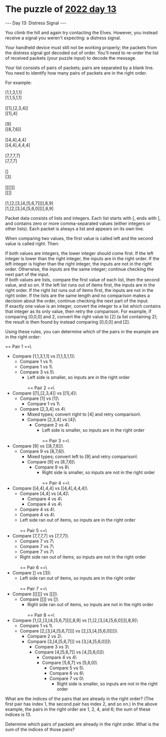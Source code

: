 # The puzzle of [2022 day 13](https://adventofcode.com/2022/day/13)

--- Day 13: Distress Signal ---

You climb the hill and again try contacting the Elves. However, you instead receive a signal you weren't expecting: a distress signal.

Your handheld device must still not be working properly; the packets from the distress signal got decoded out of order. You'll need to re-order the list of received packets (your puzzle input) to decode the message.

Your list consists of pairs of packets; pairs are separated by a blank line. You need to identify how many pairs of packets are in the right order.

For example:

[1,1,3,1,1]\
[1,1,5,1,1]\
\
[[1],[2,3,4]]\
[[1],4]\
\
[9]\
[[8,7,6]]\
\
[[4,4],4,4]\
[[4,4],4,4,4]\
\
[7,7,7,7]\
[7,7,7]\
\
[]\
[3]\
\
[[[]]]\
[[]]\
\
[1,[2,[3,[4,[5,6,7]]]],8,9]\
[1,[2,[3,[4,[5,6,0]]]],8,9]

Packet data consists of lists and integers. Each list starts with [, ends with ], and contains zero or more comma-separated values (either integers or other lists). Each packet is always a list and appears on its own line.

When comparing two values, the first value is called left and the second value is called right. Then:

If both values are integers, the lower integer should come first. If the left integer is lower than the right integer, the inputs are in the right order. If the left integer is higher than the right integer, the inputs are not in the right order. Otherwise, the inputs are the same integer; continue checking the next part of the input.\
If both values are lists, compare the first value of each list, then the second value, and so on. If the left list runs out of items first, the inputs are in the right order. If the right list runs out of items first, the inputs are not in the right order. If the lists are the same length and no comparison makes a decision about the order, continue checking the next part of the input.\
If exactly one value is an integer, convert the integer to a list which contains that integer as its only value, then retry the comparison. For example, if comparing [0,0,0] and 2, convert the right value to [2] (a list containing 2); the result is then found by instead comparing [0,0,0] and [2].

Using these rules, you can determine which of the pairs in the example are in the right order:

== Pair 1 ==\
- Compare [1,1,3,1,1] vs [1,1,5,1,1]\
  - Compare 1 vs 1\
  - Compare 1 vs 1\
  - Compare 3 vs 5\
    - Left side is smaller, so inputs are in the right order\
\
== Pair 2 ==\
- Compare [[1],[2,3,4]] vs [[1],4]\
  - Compare [1] vs [1]\
    - Compare 1 vs 1\
  - Compare [2,3,4] vs 4\
    - Mixed types; convert right to [4] and retry comparison\
    - Compare [2,3,4] vs [4]\
      - Compare 2 vs 4\
        - Left side is smaller, so inputs are in the right order\
\
== Pair 3 ==\
- Compare [9] vs [[8,7,6]]\
  - Compare 9 vs [8,7,6]\
    - Mixed types; convert left to [9] and retry comparison\
    - Compare [9] vs [8,7,6]\
      - Compare 9 vs 8\
        - Right side is smaller, so inputs are not in the right order\
\
== Pair 4 ==\
- Compare [[4,4],4,4] vs [[4,4],4,4,4]\
  - Compare [4,4] vs [4,4]\
    - Compare 4 vs 4\
    - Compare 4 vs 4\
  - Compare 4 vs 4\
  - Compare 4 vs 4\
  - Left side ran out of items, so inputs are in the right order\
\
== Pair 5 ==\
- Compare [7,7,7,7] vs [7,7,7]\
  - Compare 7 vs 7\
  - Compare 7 vs 7\
  - Compare 7 vs 7\
  - Right side ran out of items, so inputs are not in the right order\
\
== Pair 6 ==\
- Compare [] vs [3]\
  - Left side ran out of items, so inputs are in the right order\
\
== Pair 7 ==\
- Compare [[[]]] vs [[]]\
  - Compare [[]] vs []\
    - Right side ran out of items, so inputs are not in the right order\
\
== Pair 8 ==\
- Compare [1,[2,[3,[4,[5,6,7]]]],8,9] vs [1,[2,[3,[4,[5,6,0]]]],8,9]\
  - Compare 1 vs 1\
  - Compare [2,[3,[4,[5,6,7]]]] vs [2,[3,[4,[5,6,0]]]]\
    - Compare 2 vs 2\
    - Compare [3,[4,[5,6,7]]] vs [3,[4,[5,6,0]]]\
      - Compare 3 vs 3\
      - Compare [4,[5,6,7]] vs [4,[5,6,0]]\
        - Compare 4 vs 4\
        - Compare [5,6,7] vs [5,6,0]\
          - Compare 5 vs 5\
          - Compare 6 vs 6\
          - Compare 7 vs 0\
            - Right side is smaller, so inputs are not in the right order

What are the indices of the pairs that are already in the right order? (The first pair has index 1, the second pair has index 2, and so on.) In the above example, the pairs in the right order are 1, 2, 4, and 6; the sum of these indices is 13.

Determine which pairs of packets are already in the right order. What is the sum of the indices of those pairs?